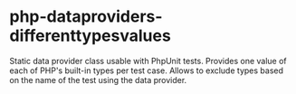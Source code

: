 # php-dataproviders-differenttypesvalues
Static data provider class usable with PhpUnit tests. Provides one value of each of PHP's built-in
types per test case. Allows to exclude types based on the name of the test using the data provider.
